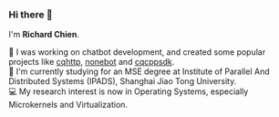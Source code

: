 ### Hi there 👋

<!--
**richardchien/richardchien** is a ✨ _special_ ✨ repository because its `README.md` (this file) appears on your GitHub profile.

Here are some ideas to get you started:

- 🔭 I’m currently working on ...
- 🌱 I’m currently learning ...
- 👯 I’m looking to collaborate on ...
- 🤔 I’m looking for help with ...
- 💬 Ask me about ...
- 📫 How to reach me: ...
- 😄 Pronouns: ...
- ⚡ Fun fact: ...
-->

I'm **Richard Chien**.

🤖 I was working on chatbot development, and created some popular projects like [cqhttp](https://github.com/richardchien/coolq-http-api), [nonebot](https://github.com/nonebot/nonebot) and [cqcppsdk](https://github.com/cqmoe/cqcppsdk).<br>
🏫 I'm currently studying for an MSE degree at Institute of Parallel And Distributed Systems (IPADS), Shanghai Jiao Tong University.<br>
💻 My research interest is now in Operating Systems, especially Microkernels and Virtualization.
